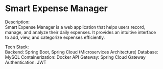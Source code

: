 # Smart Expense Manager

Description:                                                                                                                                                                                                            
Smart Expense Manager is a web application that helps users record, manage, and analyze their daily expenses. It provides an intuitive interface to add, view, and categorize expenses efficiently.

Tech Stack:                                                                                                                                                                                                            
Backend: Spring Boot, Spring Cloud (Microservices Architecture)
Database: MySQL
Containerization: Docker
API Gateway: Spring Cloud Gateway
Authentication: JWT
